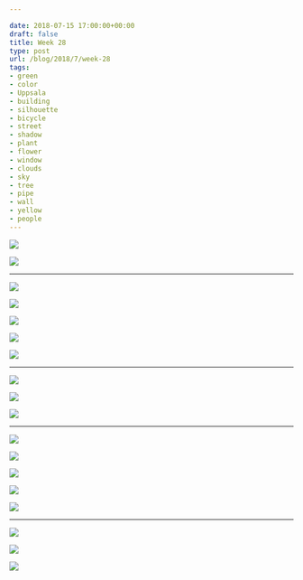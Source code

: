 ```yaml
---

date: 2018-07-15 17:00:00+00:00
draft: false
title: Week 28
type: post
url: /blog/2018/7/week-28
tags:
- green
- color
- Uppsala
- building
- silhouette
- bicycle
- street
- shadow
- plant
- flower
- window
- clouds
- sky
- tree
- pipe
- wall
- yellow
- people
---
```




  
![](/images/2018-07-15-20187week-28/2.jpg)

  

  
![](/images/2018-07-15-20187week-28/3.jpg)

  



* * *



  
![](/images/2018-07-15-20187week-28/4.jpg)

  

  
![](/images/2018-07-15-20187week-28/5.jpg)

  

  
![](/images/2018-07-15-20187week-28/6.jpg)

  

  
![](/images/2018-07-15-20187week-28/7.jpg)

  

  
![](/images/2018-07-15-20187week-28/8.jpg)

  



* * *



  
![](/images/2018-07-15-20187week-28/9.jpg)

  

  
![](/images/2018-07-15-20187week-28/10.jpg)

  

  
![](/images/2018-07-15-20187week-28/11.jpg)

  



* * *



  
![](/images/2018-07-15-20187week-28/12.jpg)

  

  
![](/images/2018-07-15-20187week-28/13.jpg)

  

  
![](/images/2018-07-15-20187week-28/14.jpg)

  

  
![](/images/2018-07-15-20187week-28/15.jpg)

  

  
![](/images/2018-07-15-20187week-28/16.jpg)

  



* * *



  
![](/images/2018-07-15-20187week-28/18.jpg)

  

  
![](/images/2018-07-15-20187week-28/19.jpg)

  

  
![](/images/2018-07-15-20187week-28/20.jpg)

  


